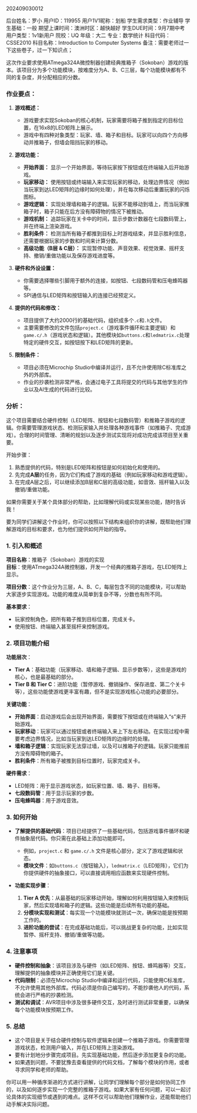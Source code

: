 202409030012

后台姓名：罗小
用户ID：119955
用户1V1昵称：划船
学生需求类型：作业辅导
学生基础：一般
期望上课时间：澳洲时区：越快越好
学生DUE时间：9月7期中考
用户类型：1v1新用户
院校：UQ
年级：大二
专业：数学统计
科目代码：CSSE2010
科目名称：Introduction to Computer Systems
备注：需要老师过一下这些卷子，过一下知识点；



这次作业要求使用ATmega324A微控制器创建经典推箱子（Sokoban）游戏的版本。该项目分为多个功能模块，按难度分为A、B、C三层，每个功能模块都有不同的复杂度，并分配相应的分数。

### 作业要点：
1. **游戏概述：**
   - 游戏要求实现Sokoban的核心机制，玩家需要将箱子推到指定的目标位置，在16x8的LED矩阵上展示。
   - 游戏中有四种对象类型：玩家、墙、箱子和目标。玩家可以向四个方向移动并推箱子，但墙会阻挡玩家的移动。

2. **游戏功能：**
   - **开始界面：** 显示一个开始界面，等待玩家按下按钮或在终端输入后开始游戏。
   - **玩家移动：** 使用按钮或终端输入来实现玩家的移动，处理边界情况（例如当玩家到达LED矩阵的边缘时如何处理），并在每次移动后重置玩家的闪烁图标。
   - **游戏逻辑：** 实现处理墙和箱子的逻辑。玩家不能移动到墙上，而当玩家推箱子时，箱子只能在后方没有障碍物的情况下被推动。
   - **游戏机制：** 追踪玩家在关卡中的时间，显示步数计数器在七段数码管上，并在终端上渲染游戏。
   - **胜利条件：** 检测当所有箱子都推到目标上时游戏结束，并显示胜利信息，还需要根据玩家的步数和时间来计算分数。
   - **高级功能（B层 & C层）：** 实现暂停功能、声音效果、视觉效果、摇杆支持、撤销/重做功能以及保存游戏进度等。

3. **硬件和外设设置：**
   - 你需要选择哪些引脚用于额外的连接，如按钮、七段数码管和压电蜂鸣器等。
   - SPI通信与LED矩阵和按钮输入的连接已经预定义。

4. **提供的代码和修改：**
   - 项目提供了大约2000行的基础代码，组织成多个`.c`和`.h`文件。
   - 主要需要修改的文件包括`project.c`（游戏事件循环和主要逻辑）和`game.c/.h`（游戏状态和逻辑）。其他模块如`buttons.c`和`ledmatrix.c`处理特定的硬件交互，如按钮按下和LED矩阵的更新。

5. **限制条件：**
   - 项目必须在Microchip Studio中编译并运行，且不允许使用除C标准库之外的外部库。
   - 作业的抄袭检测非常严格，会通过电子工具将提交的代码与其他学生的作业以及AI生成的代码进行比较。

### 分析：
这个项目需要结合硬件控制（LED矩阵、按钮和七段数码管）和推箱子游戏的逻辑。你需要管理游戏状态、检测玩家输入并处理各种游戏事件（如推箱子、完成游戏）。合理的时间管理、清晰的规划以及逐步测试实现将对成功完成该项目至关重要。

开始步骤：
1. 熟悉提供的代码，特别是LED矩阵和按钮是如何初始化和使用的。
2. 先完成**A层**的任务，因为它们构成了游戏的基础（例如玩家移动和游戏逻辑）。
3. 在完成A层之后，可以继续添加B层和C层的高级功能，如音效、摇杆输入以及撤销/重做功能。

如果你需要关于某个具体部分的帮助，比如理解代码或实现某些功能，随时告诉我！

要为同学们讲解这个作业时，你可以按照以下结构来组织你的讲解，既帮助他们理解游戏的目标和要求，也为他们提供如何开始的指导。

### 1. 引入和概述
**项目名称**：推箱子（Sokoban）游戏的实现  
**目标**：使用ATmega324A微控制器，开发一个经典的推箱子游戏，在LED矩阵上显示。

**项目分数**：这个作业分为三层，A、B、C，每层包含不同的功能模块，可以帮助大家逐步实现游戏。功能的难度从简单到复杂不等，分数也有所不同。

**基本要求**：
- 玩家控制角色，把所有箱子推到目标位置，完成关卡。
- 使用按钮、终端输入甚至摇杆来控制游戏。

### 2. 项目功能介绍
**功能层次**：
- **Tier A**：基础功能（玩家移动、墙和箱子逻辑、显示步数等），这些是游戏的核心，也是最基础的部分。
- **Tier B 和 Tier C**：进阶功能（暂停游戏、撤销操作、保存进度、第二个关卡等），这些功能使游戏更丰富有趣，但不是实现游戏核心功能的必要部分。

**关键功能**：
- **开始界面**：启动游戏后会出现开始界面，需要按下按钮或在终端输入“s”来开始游戏。
- **玩家移动**：玩家可以通过按钮或者终端输入来上下左右移动。在实现过程中需要考虑边界情况，比如当玩家到达LED矩阵的边缘时的处理。
- **墙和箱子逻辑**：实现玩家无法穿过墙，以及可以推箱子的逻辑。玩家只能推前方没有障碍物的箱子。
- **胜利条件**：所有箱子被推到目标位置时，玩家完成关卡。

**硬件需求**：
- LED矩阵：用于显示游戏状态，如玩家位置、墙、箱子、目标等。
- **七段数码管**：用于显示玩家的步数。
- **压电蜂鸣器**：用于游戏音效。

### 3. 如何开始
- **了解提供的基础代码**：项目已经提供了一些基础代码，包括游戏事件循环和硬件抽象层代码。你只需在此基础上添加功能即可。
  - 例如，`project.c` 和 `game.c/.h` 文件是核心部分，定义了游戏逻辑和状态。
  - **模块文件**：如`buttons.c`（按钮输入），`ledmatrix.c`（LED矩阵），它们为你提供硬件的抽象接口，可以直接调用相应函数来实现硬件控制。
  
- **功能实现步骤**：
  1. **Tier A 优先**：从最基础的玩家移动开始，理解如何利用按钮输入来控制玩家，然后实现墙和箱子的逻辑。这些功能是后续所有功能的基础。
  2. **分模块实现和测试**：每实现一个功能模块就测试一次，确保功能是按预期工作的。
  3. **进阶功能的尝试**：在完成基础功能后，可以挑战更复杂的功能，比如实现暂停、摇杆支持、撤销/重做等功能。

### 4. 注意事项
- **硬件控制和抽象**：该项目涉及与硬件（如LED矩阵、按钮、蜂鸣器等）交互，理解提供的抽象模块并正确使用它们是关键。
- **代码限制**：必须在Microchip Studio中编译和运行代码，只能使用C标准库，不允许使用其他外部库。代码必须是你自己编写的，不能抄袭他人的代码，系统会进行严格的抄袭检测。
- **测试和调试**：AVR项目中涉及很多硬件交互，及时进行测试非常重要，以确保每个功能模块按预期工作。

### 5. 总结
- 这个项目是关于结合硬件控制与软件逻辑来创建一个推箱子游戏。你需要管理游戏状态，检测用户输入，并在LED矩阵上渲染游戏。
- 要有计划地分步骤完成项目。先实现基础功能，然后逐步添加更复杂的功能。
- 如果遇到问题，不要犹豫去查看提供的代码文档，了解每个模块的作用，或者寻求同学和老师的帮助。

你可以用一种循序渐进的方式进行讲解，让同学们理解每个部分是如何协同工作的，以及如何逐步实现一个完整的推箱子游戏。如果大家有任何问题，可以一起讨论具体的实现细节或遇到的难点。这样不仅可以帮助他们理解作业，还能帮助他们动手解决实际问题。
